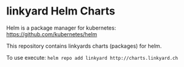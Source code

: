 linkyard Helm Charts
====================

Helm is a package manager for kubernetes: https://github.com/kubernetes/helm

This repository contains linkyards charts (packages) for helm.

To use execute:
  `helm repo add linkyard http://charts.linkyard.ch`
